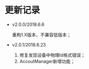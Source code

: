 # 更新记录 

- v2.0.0/2018.6.6

   重构1.X版本，不兼容低版本；

- v2.0.1/2018.6.23

   1. 修复发现设备中物理Id格式错误；
   2. AccoutManager新增功能；
